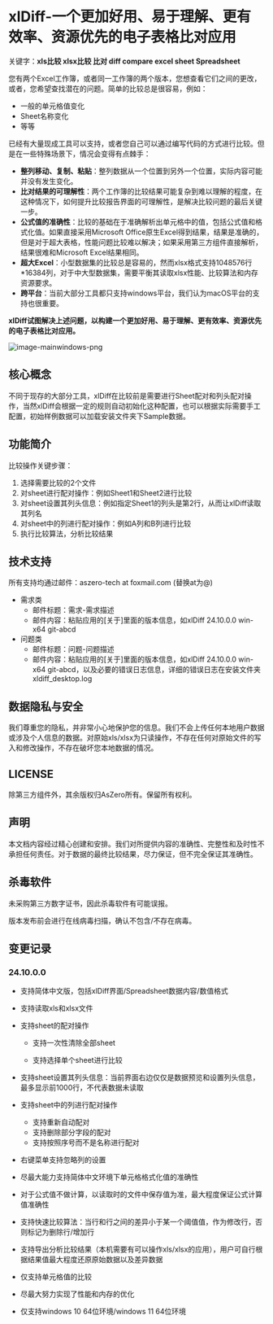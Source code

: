 # xlDiff-一个更加好用、易于理解、更有效率、资源优先的电子表格比对应用
关键字：**xls比较 xlsx比较 比对 diff compare excel sheet Spreadsheet**



您有两个Excel工作簿，或者同一工作簿的两个版本，您想查看它们之间的更改，或者，您希望查找潜在的问题。简单的比较总是很容易，例如：

- 一般的单元格值变化
- Sheet名称变化
- 等等

已经有大量现成工具可以支持，或者您自己可以通过编写代码的方式进行比较。但是在一些特殊场景下，情况会变得有点棘手：

- **整列移动、复制、粘贴**：整列数据从一个位置到另外一个位置，实际内容可能并没有发生变化。
- **比对结果的可理解性**：两个工作簿的比较结果可能复杂到难以理解的程度，在这种情况下，如何提升比较报告界面的可理解性，是解决比较问题的最后关键一步。
- **公式值的准确性**：比较的基础在于准确解析出单元格中的值，包括公式值和格式化值。如果直接采用Microsoft Office原生Excel得到结果，结果是准确的，但是对于超大表格，性能问题比较难以解决；如果采用第三方组件直接解析，结果很难和Microsoft Excel结果相同。
- **超大Excel**：小型数据集的比较总是容易的，然而xlsx格式支持1048576行*16384列，对于中大型数据集，需要平衡其读取xlsx性能、比较算法和内存资源要求。
- **跨平台**：当前大部分工具都只支持windows平台，我们认为macOS平台的支持也很重要。



**xlDiff试图解决上述问题，以构建一个更加好用、易于理解、更有效率、资源优先的电子表格比对应用。**

![image-mainwindows-png](https://github.com/aszero-tech/xlDiff/master/Help/images/image-mainwindows.png)

## 核心概念

不同于现存的大部分工具，xlDiff在比较前是需要进行Sheet配对和列头配对操作，当然xlDiff会根据一定的规则自动初始化这种配置，也可以根据实际需要手工配置，初始样例数据可以加载安装文件夹下Sample数据。



## 功能简介

比较操作关键步骤：

1. 选择需要比较的2个文件
2. 对sheet进行配对操作：例如Sheet1和Sheet2进行比较
3. 对sheet设置其列头信息：例如指定Sheet1的列头是第2行，从而让xlDiff读取其列名
4. 对sheet中的列进行配对操作：例如A列和B列进行比较
5. 执行比较算法，分析比较结果

 

## 技术支持

所有支持均通过邮件：aszero-tech at foxmail.com (替换at为@)

- 需求类
  - 邮件标题：需求-需求描述
  - 邮件内容：粘贴应用的[关于]里面的版本信息，如xlDiff 24.10.0.0 win-x64 git-abcd
- 问题类
  - 邮件标题：问题-问题描述
  - 邮件内容：粘贴应用的[关于]里面的版本信息，如xlDiff 24.10.0.0 win-x64 git-abcd，以及必要的错误日志信息，详细的错误日志在安装文件夹xldiff_desktop.log



## 数据隐私与安全

我们尊重您的隐私，并非常小心地保护您的信息。我们不会上传任何本地用户数据或涉及个人信息的数据。对原始xls/xlsx为只读操作，不存在任何对原始文件的写入和修改操作，不存在破坏您本地数据的情况。



## LICENSE

除第三方组件外，其余版权归AsZero所有。保留所有权利。



## 声明

本文档内容经过精心创建和安排。我们对所提供内容的准确性、完整性和及时性不承担任何责任。对于数据的最终比较结果，尽力保证，但不完全保证其准确性。



## 杀毒软件

未采购第三方数字证书，因此杀毒软件有可能误报。

版本发布前会进行在线病毒扫描，确认不包含/不存在病毒。



## 变更记录
### 24.10.0.0

- 支持简体中文版，包括xlDiff界面/Spreadsheet数据内容/数值格式

- 支持读取xls和xlsx文件

- 支持sheet的配对操作

  - 支持一次性清除全部sheet

  - 支持选择单个sheet进行比较

- 支持sheet设置其列头信息：当前界面右边仅仅是数据预览和设置列头信息，最多显示前1000行，不代表数据未读取

- 支持sheet中的列进行配对操作

  - 支持重新自动配对
  - 支持删除部分字段的配对
  - 支持按照序号而不是名称进行配对

- 右键菜单支持忽略列的设置

- 尽最大能力支持简体中文环境下单元格格式化值的准确性

- 对于公式值不做计算，以读取时的文件中保存值为准，最大程度保证公式计算值准确性

- 支持快速比较算法：当行和行之间的差异小于某一个阈值值，作为修改行，否则标记为删除行/增加行

- 支持导出分析比较结果（本机需要有可以操作xls/xlsx的应用），用户可自行根据结果值最大程度还原原始数据以及差异数据

- 仅支持单元格值的比较

- 尽最大努力实现了性能和内存的优化

- 仅支持windows 10 64位环境/windows 11 64位环境

  
